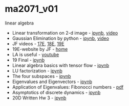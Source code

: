 # ma2071_v01
linear algebra

- Linear transformation on 2-d image - [ipynb](src/linear_transform_image.ipynb), [video](https://youtu.be/L6BNtea3nNY)
- Gaussian Elimination by python - [ipynb](src/GaussianElimination.ipynb), [video](https://youtu.be/dKBFeDXMd38)
- JF videos - [17E](https://echo360.org/section/71c315db-db00-4936-8acd-3ce9a115144f/home), 
[18E](https://echo360.org/section/a401bde8-b281-4b99-97ff-3bfd31c2b0ca/home),
[19E](https://echo360.org/section/90e1457b-5270-4980-90c2-b8472adceb10/home)
- 19E-website by JF - [home](http://www.math.wpi.edu/Course_Materials/MA2071E19/)
- LA is useful - [youtube](https://youtu.be/X0HXnHKPXSo)
- 19 Final - [ipynb](src/20problem19finalv01.ipynb)
- Linear algebra basics with tensor flow - [ipynb](src/linalg_tf.ipynb)
- LU factorization - [ipynb](src/lu.ipynb)
- The four subspaces - [ipynb](src/four_subspace.ipynb)
- Eigenvalues and Eigenvectors - [ipynb](src/eigen_intro.ipynb)
- Application of Eigenvalues: Fibonocci numbers -  [pdf](doc/eig_fibonacci.pdf)
- Asymptotics of discrete dynamics - [ipynb](src/asymptotic_discrete_dynamic.ipynb)
- 20D Written Hw 3 - [ipynb](src/20writtenhw3.ipynb)
